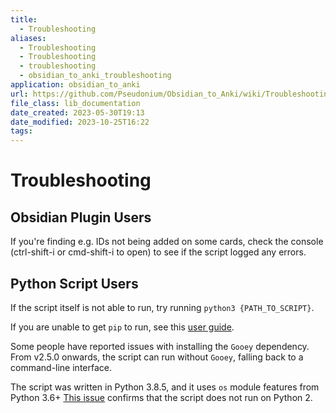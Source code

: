 ```yaml
---
title:
  - Troubleshooting
aliases:
  - Troubleshooting
  - Troubleshooting
  - troubleshooting
  - obsidian_to_anki_troubleshooting
application: obsidian_to_anki
url: https://github.com/Pseudonium/Obsidian_to_Anki/wiki/Troubleshooting
file_class: lib_documentation
date_created: 2023-05-30T19:13
date_modified: 2023-10-25T16:22
tags: 
---
```

# Troubleshooting

## Obsidian Plugin Users

If you're finding e.g. IDs not being added on some cards, check the console (ctrl-shift-i or cmd-shift-i to open) to see if the script logged any errors.

## Python Script Users

If the script itself is not able to run, try running `python3 {PATH_TO_SCRIPT}`.

If you are unable to get `pip` to run, see this [user guide](https://pip.pypa.io/en/stable/user_guide/).

Some people have reported issues with installing the `Gooey` dependency. From v2.5.0 onwards, the script can run without `Gooey`, falling back to a command-line interface.

The script was written in Python 3.8.5, and it uses `os` module features from Python 3.6+ [This issue](https://github.com/Pseudonium/Obsidian_to_Anki/issues/6#issue-690905446) confirms that the script does not run on Python 2.
